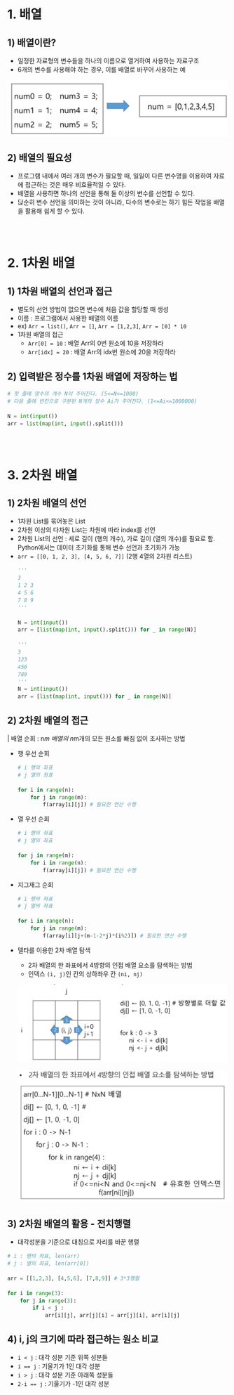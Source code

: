 # 1. 배열

##  1) 배열이란?
- 일정한 자료형의 변수들을 하나의 이름으로 열거하여 사용하는 자료구조
- 6개의 변수를 사용해야 하는 경우, 이를 배열로 바꾸어 사용하는 예

![alt text](image-1.png)



## 2) 배열의 필요성
- 프로그램 내에서 여러 개의 변수가 필요할 때, 일일이 다른 변수명을 이용하여 자료에 접근하는 것은 매우 비효율적일 수 있다.
- 배열을 사용하면 하나의 선언을 통해 둘 이상의 변수를 선언할 수 있다.
- 닩순히 변수 선언을 의미하는 것이 아니라, 다수의 변수로는 하기 힘든 작업을 배열을 활용해 쉽게 할 수 있다.

<br><br>

# 2. 1차원 배열
## 1) 1차원 배열의 선언과 접근
- 별도의 선언 방법이 없으면 변수에 처음 값을 할당할 때 생성
- 이름 : 프로그램에서 사용한 배열의 이름
- ex) `Arr = list()`, `Arr = []`, `Arr = [1,2,3]`, `Arr = [0] * 10`
- 1차원 배열의 접근
    - `Arr[0] = 10` : 배열 Arr의 0번 원소에 10을 저장하라
    - `Arr[idx] = 20` : 배열 Arr의 idx번 원소에 20을 저장하라


## 2) 입력받은 정수를 1차원 배열에 저장하는 법

```python
# 첫 줄에 양수의 개수 N이 주어진다. (5<=N<=1000)
# 다음 줄에 빈칸으로 구분된 N개의 양수 Ai가 주어진다. (1<=Ai<=1000000)

N = int(input())
arr = list(map(int, input().split()))
```

<br><br>

# 3. 2차원 배열
## 1) 2차원 배열의 선언
- 1차원 List를 묶어놓은 List
- 2차원 이상의 다차원 List는 차원에 따라 index를 선언
- 2차원 List의 선언 : 세로 길이 (행의 개수), 가로 길이 (열의 개수)를 필요로 함.
Python에서는 데이터 초기화를 통해 변수 선언과 초기화가 가능
- `arr = [[0, 1, 2, 3], [4, 5, 6, 7]]` (2행 4열의 2차원 리스트)
    ```python
    '''
    3
    1 2 3
    4 5 6
    7 8 9
    '''

    N = int(input())
    arr = [list(map(int, input().split())) for _ in range(N)]

    '''
    3
    123
    456
    789
    '''
    N = int(input())
    arr = [list(map(int, input())) for _ in range(N)]
    ```
## 2) 2차원 배열의 접근
| 배열 순회 : n*m 배열의 n*m개의 모든 원소를 빠짐 없이 조사하는 방법

- 행 우선 순회
    ```python
    # i 행의 좌표
    # j 열의 좌표

    for i in range(n):
        for j in range(m):
            f(array]i][j]) # 필요한 연산 수행
    ```

- 열 우선 순회
    ```python
    # i 행의 좌표
    # j 열의 좌표

    for j in range(m):
        for i in range(n):
            f(array]i][j]) # 필요한 연산 수행
    ```
- 지그재그 순회
    ```python
    # i 행의 좌표
    # j 열의 좌표

    for i in range(n):
        for j in range(m):
            f(array[i][j+(m-1-2*j)*(i%2)]) # 필요한 연산 수행
    ```
- 델타를 이용한 2차 배열 탐색
    - 2차 배열의 한 좌표에서 4방향의 인접 배열 요소를 탐색하는 방법
    - 인덱스 `(i, j)`인 칸의 상하좌우 칸 `(ni, nj)`

    ![alt text](image-2.png)

    ![alt text](image-3.png)

## 3) 2차원 배열의 활용 - 전치행렬
- 대각성분을 기준으로 대칭으로 자리를 바꾼 행렬
```python
# i : 행의 좌표, len(arr)
# j : 열의 좌표, len(arr[0])

arr = [[1,2,3], [4,5,6], [7,8,9]] # 3*3행렬

for i in range(3):
	for j in range(3):
		if i < j :
			arr[i][j], arr[j][i] = arr[j][i], arr[i][j]
```

## 4) i, j의 크기에 따라 접근하는 원소 비교
- `i < j` : 대각 성분 기준 위쪽 성분들
- `i == j` : 기울기가 1인 대각 성분
- `i > j` : 대각 성분 기준 아래쪽 성분들
- `2-i == j` : 기울기가 -1인 대각 성분
